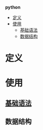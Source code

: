 **python**
- [定义](#定义)
- [使用](#使用)
  - [基础语法](#基础语法)
  - [数据结构](#数据结构)

# 定义 #

# 使用 #
## [基础语法](./python/syntax.MD)   ##


## 数据结构 ##





